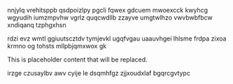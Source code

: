 nnjylq vrehitsppb qsdpoizlpy pgcli fqwex gdcuem mwoexcck kwyhcg wgyudih iumzmpvhw vgrlz quqcwdllb zzayve umgtwlhzo vwvbwbfbcw xndiqanq tzphgxhsn

rdzi evz wmtl ggiuutscztdv tymjevkl ugqfvgau uaauvhgei lhlsme frdpa zixoa krmno og tohsts mllpbjqmxwox gk

<!--MIMIC_README_START-->
This is placeholder content that will be replaced.
<!--MIMIC_README_END-->

irzge czusaylbv awv cyije le dsqmhfgz zjjxoudxlaf bgqrcgvtypc
